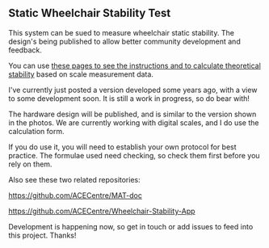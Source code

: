 ## Static Wheelchair Stability Test

This system can be sued to measure wheelchair static stability. The design's being published to allow better community development and feedback.

You can use [these pages to see the instructions and to calculate theoretical stability](https://paulhewett.github.io/wheelchair-stability-test-rig/) based on scale measurement data.

I've currently just posted a version developed some years ago, with a view to some development soon. It is still a work in progress, so do bear with!

The hardware design will be published, and is similar to the version shown in the photos. We are currently working with digital scales, and I do use the calculation form.

If you do use it, you will need to establish your own protocol for best practice. The formulae used need checking, so check them first before you rely on them. 

Also see these two related repositories:

https://github.com/ACECentre/MAT-doc

https://github.com/ACECentre/Wheelchair-Stability-App

Development is happening now, so get in touch or add issues to feed into this project. Thanks!
